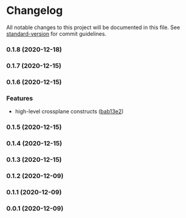 # Changelog

All notable changes to this project will be documented in this file. See [standard-version](https://github.com/conventional-changelog/standard-version) for commit guidelines.

### 0.1.8 (2020-12-18)

### 0.1.7 (2020-12-15)

### 0.1.6 (2020-12-15)


### Features

* high-level crossplane constructs ([bab13e2](https://github.com/crossplane-contrib/crossplane-cdk/commit/bab13e2073bc089420400c261cbc99b68b6f6aba))

### 0.1.5 (2020-12-15)

### 0.1.4 (2020-12-15)

### 0.1.3 (2020-12-15)

### 0.1.2 (2020-12-09)

### 0.1.1 (2020-12-09)

### 0.0.1 (2020-12-09)

